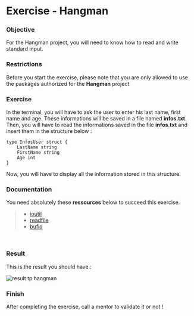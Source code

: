 # Exercise - Hangman

### Objective

For the Hangman project, you will need to know how to read and write standard input.
<br>

### Restrictions

Before you start the exercise, please note that you are only allowed to use the packages authorized for the **Hangman** project

### Exercise

In the terminal, you will have to ask the user to enter his last name, first name and age.
These informations will be saved in a file named **infos.txt**.
Then, you will have to read the informations saved in the file **infos.txt** and insert them in the structure below :

```
type InfosUser struct {
    LastName string
    FirstName string
    Age int
}
```

Now, you will have to display all the information stored in this structure.
<br>

### Documentation

You need absolutely these **ressources** below to succeed this exercise.

> - [ioutil](https://golang.org/pkg/ioutil/)
> - [readfile](https://zetcode.com/golang/readfile/)
> - [bufio](https://pkg.go.dev/bufio)

<br>

### Result

This is the result you should have :

![result tp hangman](https://i.imgur.com/yfQ8nKq.gif)

### Finish

After completing the exercise, call a mentor to validate it or not !
